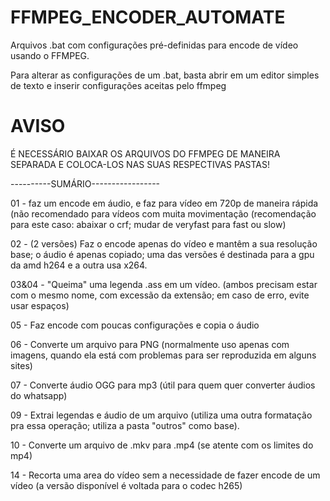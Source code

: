 # FFMPEG_ENCODER_AUTOMATE
Arquivos .bat com configurações pré-definidas para encode de vídeo usando o FFMPEG.

Para alterar as configurações de um .bat, basta abrir em um editor simples de texto e inserir configurações aceitas pelo ffmpeg

# AVISO

É NECESSÁRIO BAIXAR OS ARQUIVOS DO FFMPEG DE MANEIRA SEPARADA E COLOCA-LOS NAS SUAS RESPECTIVAS PASTAS!

----------SUMÁRIO-----------------

01 - faz um encode em áudio, e faz para vídeo em 720p de maneira rápida (não recomendado para vídeos com muita movimentação (recomendação para este caso: abaixar o crf; mudar de veryfast para fast ou slow)

02 - (2 versões) Faz o encode apenas do vídeo e mantêm a sua resolução base; o áudio é apenas copiado; uma das versões é destinada para a gpu da amd h264 e a outra usa x264.

03&04 - "Queima" uma legenda .ass em um vídeo. (ambos precisam estar com o mesmo nome, com excessão da extensão; em caso de erro, evite usar espaços) 

05 - Faz encode com poucas configurações e copia o áudio

06 - Converte um arquivo para PNG (normalmente uso apenas com imagens, quando ela está com problemas para ser reproduzida em alguns sites)

07 - Converte áudio OGG para mp3 (útil para quem quer converter áudios do whatsapp)

09 - Extrai legendas e áudio de um arquivo (utiliza uma outra formatação pra essa operação; utiliza a pasta "outros" como base).

10 - Converte um arquivo de .mkv para .mp4 (se atente com os limites do mp4)

14 - Recorta uma area do vídeo sem a necessidade de fazer encode de um vídeo (a versão disponível é voltada para o codec h265)
